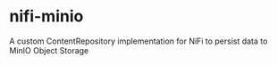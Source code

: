 # nifi-minio
A custom ContentRepository implementation for NiFi to persist data to MinIO Object Storage
